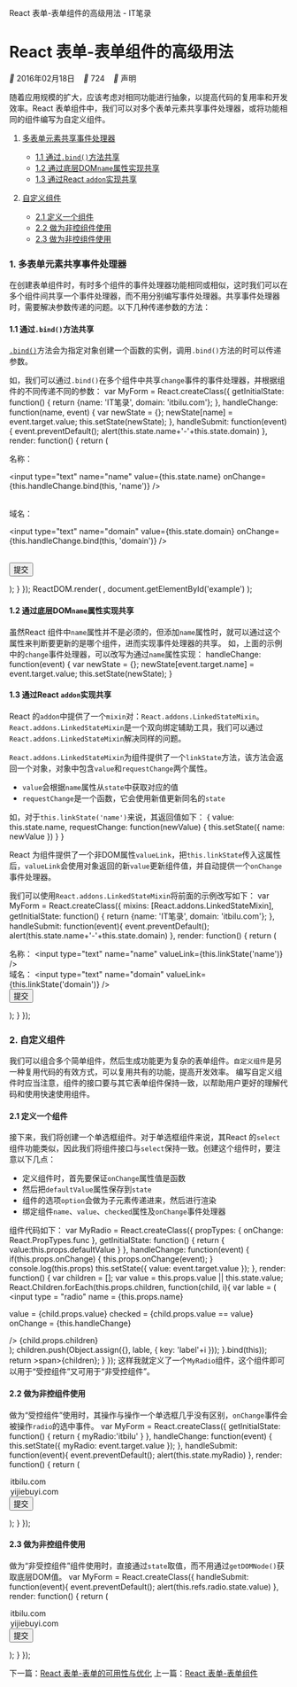React 表单-表单组件的高级用法 - IT笔录

# React 表单-表单组件的高级用法

** 2016年02月18日    ** 724    ** 声明

随着应用规模的扩大，应该考虑对相同功能进行抽象，以提高代码的复用率和开发效率。React 表单组件中，我们可以对多个表单元素共享事件处理器，或将功能相同的组件编写为自定义组件。

1. [多表单元素共享事件处理器](https://itbilu.com/javascript/react/VJ5bpYC9x.html#multi-event)

    - [1.1 通过`.bind()`方法共享](https://itbilu.com/javascript/react/VJ5bpYC9x.html#event-bind)
    - [1.2 通过底层DOM`name`属性实现共享](https://itbilu.com/javascript/react/VJ5bpYC9x.html#event-name)
    - [1.3 通过React `addon`实现共享](https://itbilu.com/javascript/react/VJ5bpYC9x.html#event-addon)

2. [自定义组件](https://itbilu.com/javascript/react/VJ5bpYC9x.html#custom)

    - [2.1 定义一个组件](https://itbilu.com/javascript/react/VJ5bpYC9x.html#make-component)
    - [2.2 做为非控组件使用](https://itbilu.com/javascript/react/VJ5bpYC9x.html#usage-controlled)
    - [2.3 做为非控组件使用](https://itbilu.com/javascript/react/VJ5bpYC9x.html#usage-uncontrolled)

### 1. 多表单元素共享事件处理器

在创建表单组件时，有时多个组件的事件处理器功能相同或相似，这时我们可以在多个组件间共享一个事件处理器，而不用分别编写事件处理器。共享事件处理器时，需要解决参数传递的问题。以下几种传递参数的方法：

#### 1.1 通过`.bind()`方法共享

[`.bind()`](http://itbilu.com/javascript/js/EJP7L-Y5.html#bind)方法会为指定对象创建一个函数的实例，调用`.bind()`方法的时可以传递参数。

如，我们可以通过`.bind()`在多个组件中共享`change`事件的事件处理器，并根据组件的不同传递不同的参数：
var MyForm = React.createClass({
getInitialState: function() {
return {name: 'IT笔录',
domain: 'itbilu.com'};
},
handleChange: function(name, event) {
var newState = {};
newState[name] = event.target.value;
this.setState(newState);
},
handleSubmit: function(event){
event.preventDefault();
alert(this.state.name+'-'+this.state.domain)
},
render: function() {
return (<form onSubmit={this.handleSubmit}>
<label htmlFor="name">名称：</label>

<input type="text" name="name" value={this.state.name} onChange={this.handleChange.bind(this, 'name')} />

<br />
<label htmlFor="domain">域名：</label>

<input type="text" name="domain" value={this.state.domain} onChange={this.handleChange.bind(this, 'domain')} />

<br />
<input value="提交" type="submit" />
</form>);
}
});
ReactDOM.render(
<MyInput />,
document.getElementById('example')
);

#### 1.2 通过底层DOM`name`属性实现共享

虽然React 组件中`name`属性并不是必须的，但添加`name`属性时，就可以通过这个属性来判断要更新的是哪个组件，进而实现事件处理器的共享。
如，上面的示例中的`change`事件处理器，可以改写为通过`name`属性实现：
handleChange: function(event) {
var newState = {};
newState[event.target.name] = event.target.value;
this.setState(newState);
}

#### 1.3 通过React `addon`实现共享

React 的`addon`中提供了一个`mixin`对：`React.addons.LinkedStateMixin`。`React.addons.LinkedStateMixin`是一个双向绑定辅助工具，我们可以通过`React.addons.LinkedStateMixin`解决同样的问题。

`React.addons.LinkedStateMixin`为组件提供了一个`linkState`方法，该方法会返回一个对象，对象中包含`value`和`requestChange`两个属性。

- `value`会根据`name`属性从`state`中获取对应的值
- `requestChange`是一个函数，它会使用新值更新同名的`state`

如，对于`this.linkState('name')`来说，其返回值如下：
{
value: this.state.name,
requestChange: function(newValue) {
this.setState({
name: newValue
})
}
}

React 为组件提供了一个非DOM属性`valueLink`，把`this.linkState`传入这属性后，`valueLink`会使用对象返回的新`value`更新组件值，并自动提供一个`onChange`事件处理器。

我们可以使用`React.addons.LinkedStateMixin`将前面的示例改写如下：
var MyForm = React.createClass({
mixins: [React.addons.LinkedStateMixin],
getInitialState: function() {
return {name: 'IT笔录',
domain: 'itbilu.com'};
},
handleSubmit: function(event){
event.preventDefault();
alert(this.state.name+'-'+this.state.domain)
},
render: function() {
return (<form onSubmit={this.handleSubmit}>
<label htmlFor="name">名称：</label>
<input type="text" name="name" valueLink={this.linkState('name')} />
<br />
<label htmlFor="domain">域名：</label>
<input type="text" name="domain" valueLink={this.linkState('domain')} />
<br />
<input value="提交" type="submit" />
</form>);
}
});

### 2. 自定义组件

我们可以组合多个简单组件，然后生成功能更为复杂的表单组件。`自定义组件`是另一种复用代码的有效方式，可以复用共有的功能，提高开发效率。
编写自定义组件时应当注意，组件的接口要与其它表单组件保持一致，以帮助用户更好的理解代码和使用快速使用组件。

#### 2.1 定义一个组件

接下来，我们将创建一个单选框组件。对于单选框组件来说，其React 的`select`组件功能类似，因此我们将组件接口与`select`保持一致。创建这个组件时，要注意以下几点：

- 定义组件时，首先要保证`onChange`属性值是函数
- 然后把`defaultValue`属性保存到`state`
- 组件的选项`option`会做为子元素传递进来，然后进行渲染
- 绑定组件`name`、`value`、`checked`属性及`onChange`事件处理器

组件代码如下：
var MyRadio = React.createClass({
propTypes: {
onChange: React.PropTypes.func
},
getInitialState: function() {
return { value:this.props.defaultValue }
},
handleChange: function(event) {
if(this.props.onChange) {
this.props.onChange(event);
}
console.log(this.props)
this.setState({
value: event.target.value
});
},
render: function() {
var children = [];
var value = this.props.value || this.state.value;
React.Children.forEach(this.props.children, function(child, i){
var lable = (
<label>
<input type = "radio"
name = {this.props.name}

value = {child.props.value} checked = {child.props.value == value} onChange = {this.handleChange}

/>
{child.props.children}
<br />
</label>
);
children.push(Object.assign({}, lable, { key: 'label'+i }));
}.bind(this));
return >span>{children}</span>;
}
});
这样我就定义了一个`MyRadio`组件，这个组件即可以用于“受控组件”又可用于“非受控组件”。

#### 2.2 做为非控组件使用

做为“受控组件”使用时，其操作与操作一个单选框几乎没有区别，`onChange`事件会被操作`radio`的选中事件。
var MyForm = React.createClass({
getInitialState: function() {
return { myRadio:'itbilu' }
},
handleChange: function(event) {
this.setState({
myRadio: event.target.value
});
},
handleSubmit: function(event){
event.preventDefault();
alert(this.state.myRadio)
},
render: function() {
return (<form onSubmit={this.handleSubmit}>

<MyRadio name="myRadio" value={this.state.myRadio} onChange={this.handleChange}>

<option value="itbilu">itbilu.com</option>
<option value="yijiebuyi">yijiebuyi.com</option>
</MyRadio>
<input value="提交" type="submit" />
</form>);
}
});

#### 2.3 做为非控组件使用

做为“非受控组件”组件使用时，直接通过`state`取值，而不用通过`getDOMNode()`获取底层DOM值。
var MyForm = React.createClass({
handleSubmit: function(event){
event.preventDefault();
alert(this.refs.radio.state.value)
},
render: function() {
return (<form onSubmit={this.handleSubmit}>
<MyRadio ref="radio" name="myRadio" defaultValue="yijiebuyi">
<option value="itbilu">itbilu.com</option>
<option value="yijiebuyi">yijiebuyi.com</option>
</MyRadio>
<input value="提交" type="submit" />
</form>);
}
});

下一篇：[React 表单-表单的可用性与优化](https://itbilu.com/javascript/react/VkbkCt0qx.html)
上一篇：[React 表单-表单组件](https://itbilu.com/javascript/react/4k7u87hce.html)